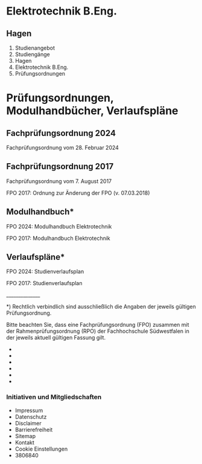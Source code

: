 # Elektrotechnik B.Eng.

## Hagen

1. Studienangebot
2. Studiengänge
3. Hagen
4. Elektrotechnik B.Eng.
5. Prüfungsordnungen

# Prüfungsordnungen, Modulhandbücher, Verlaufspläne

## Fachprüfungsordnung 2024

Fachprüfungsordnung vom 28. Februar 2024

## Fachprüfungsordnung 2017

Fachprüfungsordnung vom 7. August 2017

FPO 2017: Ordnung zur Änderung der FPO (v. 07.03.2018)

## Modulhandbuch*

FPO 2024: Modulhandbuch Elektrotechnik

FPO 2017: Modulhandbuch Elektrotechnik

## Verlaufspläne*

FPO 2024: Studienverlaufsplan

FPO 2017: Studienverlaufsplan

\_\_\_\_\_\_\_\_\_\_\_\_\_\_

*) Rechtlich verbindlich sind ausschließlich die Angaben der jeweils gültigen Prüfungsordnung.

Bitte beachten Sie, dass eine Fachprüfungsordnung (FPO) zusammen mit der
Rahmenprüfungsordnung (RPO) der Fachhochschule Südwestfalen in der jeweils aktuell gültigen Fassung gilt.

- 
- 
- 
- 
- 
- 

### Initiativen und Mitgliedschaften

- Impressum
- Datenschutz
- Disclaimer
- Barrierefreiheit
- Sitemap
- Kontakt
- Cookie Einstellungen
- 3806840